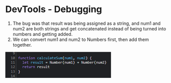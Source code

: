 # DevTools - Debugging

1. The bug was that result was being assigned as a string, and num1 and num2 are both strings and get concatenated instead of being turned into numbers and getting added.
2. We can convert num1 and num2 to Numbers first, then add them together. 

![Image of fix](fix.png)